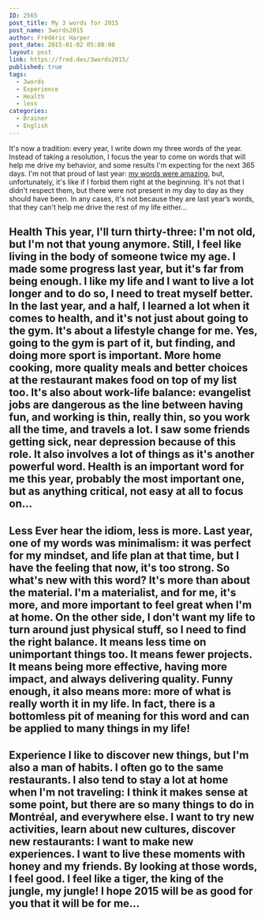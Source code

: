 ```yaml
---
ID: 2565
post_title: My 3 words for 2015
post_name: 3words2015
author: Frédéric Harper
post_date: 2015-01-02 05:00:00
layout: post
link: https://fred.dev/3words2015/
published: true
tags:
  - 3words
  - Experience
  - Health
  - less
categories:
  - Brainer
  - English
---
```

It's now a tradition: every year, I write down my three words of the year. Instead of taking a resolution, I focus the year to come on words that will help me drive my behavior, and some results I'm expecting for the next 365 days. I'm not that proud of last year: [my words were amazing][1], but, unfortunately, it's like if I forbid them right at the beginning. It's not that I didn't respect them, but there were not present in my day to day as they should have been. In any cases, it's not because they are last year’s words, that they can't help me drive the rest of my life either... 
## Health This year, I'll turn thirty-three: I'm not old, but I'm not that young anymore. Still, I feel like living in the body of someone twice my age. I made some progress last year, but it's far from being enough. I like my life and I want to live a lot longer and to do so, I need to treat myself better. In the last year, and a half, I learned a lot when it comes to health, and it's not just about going to the gym. It's about a lifestyle change for me. Yes, going to the gym is part of it, but finding, and doing more sport is important. More home cooking, more quality meals and better choices at the restaurant makes food on top of my list too. It's also about work-life balance: evangelist jobs are dangerous as the line between having fun, and working is thin, really thin, so you work all the time, and travels a lot. I saw some friends getting sick, near depression because of this role. It also involves a lot of things as it's another powerful word. Health is an important word for me this year, probably the most important one, but as anything critical, not easy at all to focus on... 

## Less Ever hear the idiom, less is more. Last year, one of my words was minimalism: it was perfect for my mindset, and life plan at that time, but I have the feeling that now, it's too strong. So what's new with this word? It's more than about the material. I'm a materialist, and for me, it's more, and more important to feel great when I'm at home. On the other side, I don't want my life to turn around just physical stuff, so I need to find the right balance. It means less time on unimportant things too. It means fewer projects. It means being more effective, having more impact, and always delivering quality. Funny enough, it also means more: more of what is really worth it in my life. In fact, there is a bottomless pit of meaning for this word and can be applied to many things in my life! 

## Experience I like to discover new things, but I'm also a man of habits. I often go to the same restaurants. I also tend to stay a lot at home when I'm not traveling: I think it makes sense at some point, but there are so many things to do in Montréal, and everywhere else. I want to try new activities, learn about new cultures, discover new restaurants: I want to make new experiences. I want to live these moments with honey and my friends. By looking at those words, I feel good. I feel like a tiger, the king of the jungle, my jungle! I hope 2015 will be as good for you that it will be for me...

 [1]: http://fred.dev/my-3-words-for-2014/ "My 3 words for 2014"